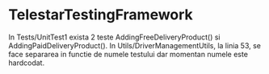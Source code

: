 # TelestarTestingFramework
In Tests/UnitTest1 exista 2 teste AddingFreeDeliveryProduct() si AddingPaidDeliveryProduct().
In Utils/DriverManagementUtils, la linia 53, se face separarea in functie de numele testului dar momentan numele este hardcodat. 
